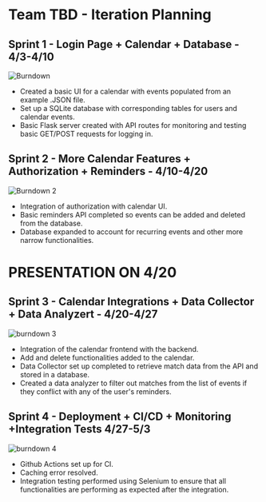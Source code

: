 # Team TBD - Iteration Planning

## Sprint 1 - Login Page + Calendar + Database - 4/3-4/10

![Burndown](https://user-images.githubusercontent.com/43146669/230262161-991c278f-cf9a-4336-ae3c-403c84a89c43.png)

* Created a basic UI for a calendar with events populated from an example .JSON file.
* Set up a SQLite database with corresponding tables for users and calendar events. 
* Basic Flask server created with API routes for monitoring and testing basic GET/POST requests for logging in.

## Sprint 2 - More Calendar Features + Authorization + Reminders - 4/10-4/20

![Burndown 2](https://user-images.githubusercontent.com/43146669/233540053-cfd433d5-3c08-4358-be69-ef0ea2d0216b.png)

* Integration of authorization with calendar UI.
* Basic reminders API completed so events can be added and deleted from the database.
* Database expanded to account for recurring events and other more narrow functionalities.

# PRESENTATION ON 4/20

## Sprint 3 - Calendar Integrations + Data Collector + Data Analyzert - 4/20-4/27
![burndown 3](https://user-images.githubusercontent.com/43146669/236079006-64f34ed4-bbaf-4f73-ac19-2f9b7d805e44.png)

* Integration of the calendar frontend with the backend.
* Add and delete functionalities added to the calendar.
* Data Collector set up completed to retrieve match data from the API and stored in a database.
* Created a data analyzer to filter out matches from the list of events if they conflict with any of the user's reminders.

## Sprint 4 - Deployment + CI/CD + Monitoring +Integration Tests 4/27-5/3
![burndown 4](https://user-images.githubusercontent.com/43146669/236081327-acc30e59-710d-49c4-b3d3-7901ae2ce7ff.png)

* Github Actions set up for CI.
* Caching error resolved.
* Integration testing performed using Selenium to ensure that all functionalities are performing as expected after the integration.
